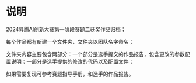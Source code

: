 
# 说明

2024昇腾AI创新大赛第一阶段赛题二获奖作品归档；

每个作品都有新建一个文件夹，文件夹以团队名字命名；

文件夹内容主要包含两部分：一个部分是选手提交的作品报告，包含更改的参数配置说明；一部分是选手提供的修改的代码以及配置文件；

如果需要复现可参考赛题指导手册，和选手的作品报告。
